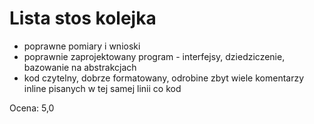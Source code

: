 # Lista stos kolejka

+ poprawne pomiary i wnioski
+ poprawnie zaprojektowany program - interfejsy, dziedziczenie, bazowanie na abstrakcjach
+ kod czytelny, dobrze formatowany, odrobine zbyt wiele komentarzy inline pisanych w tej samej linii co kod

Ocena: 5,0
